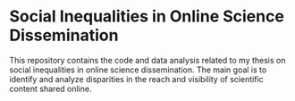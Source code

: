 # Social Inequalities in Online Science Dissemination
This repository contains the code and data analysis related to my thesis on social inequalities in online science dissemination. The main goal is to identify and analyze disparities in the reach and visibility of scientific content shared online.
